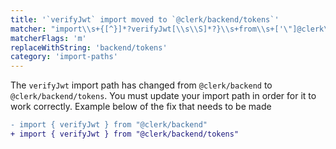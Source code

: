```yaml
---
title: '`verifyJwt` import moved to `@clerk/backend/tokens`'
matcher: "import\\s+{[^}]*?verifyJwt[\\s\\S]*?}\\s+from\\s+['\"]@clerk\\/(backend)(?!\/tokens)['\"]"
matcherFlags: 'm'
replaceWithString: 'backend/tokens'
category: 'import-paths'
---
```


The `verifyJwt` import path has changed from `@clerk/backend` to `@clerk/backend/tokens`. You must update your import path in order for it to work correctly. Example below of the fix that needs to be made

```diff
- import { verifyJwt } from "@clerk/backend"
+ import { verifyJwt } from "@clerk/backend/tokens"
```
